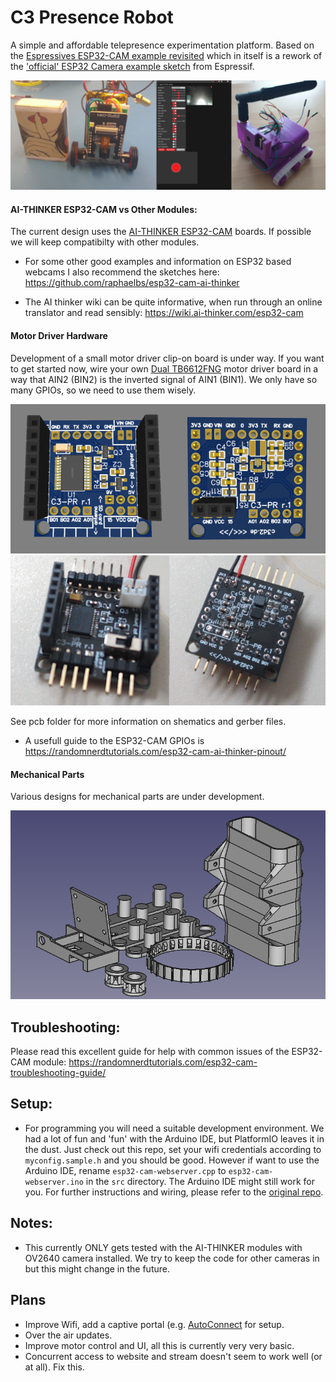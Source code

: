 # C3 Presence Robot
A simple and affordable telepresence experimentation platform. Based on the [Espressives ESP32-CAM example revisited](https://github.com/easytarget/esp32-cam-webserver) which in itself is a rework of the ['official' ESP32 Camera example sketch](https://github.com/espressif/arduino-esp32/tree/master/libraries/ESP32/examples/Camera/CameraWebServer) from Espressif.

![Robots rising](docs/robotrising.png)


#### AI-THINKER ESP32-CAM vs Other Modules:

The current design uses the [AI-THINKER ESP32-CAM](https://github.com/raphaelbs/esp32-cam-ai-thinker/blob/master/assets/ESP32-CAM_Product_Specification.pdf) boards. If possible we will keep compatibilty with other modules. 

* For some other good examples and information on ESP32 based webcams I also recommend the sketches here:
https://github.com/raphaelbs/esp32-cam-ai-thinker

* The AI thinker wiki can be quite informative, when run through an online translator and read sensibly:
https://wiki.ai-thinker.com/esp32-cam

#### Motor Driver Hardware

Development of a small motor driver clip-on board is under way. If you want to get started now, wire your own [Dual TB6612FNG](https://www.sparkfun.com/products/14451) motor driver board in a way that AIN2 (BIN2) is the inverted signal of AIN1 (BIN1). We only have so many GPIOs, so we need to use them wisely.

![board prototype](docs/boardproto.png)
![board prototype](docs/boardproto_real.png)

See pcb folder for more information on shematics and gerber files.

* A usefull guide to the ESP32-CAM GPIOs is https://randomnerdtutorials.com/esp32-cam-ai-thinker-pinout/

#### Mechanical Parts

Various designs for mechanical parts are under development.

![grubby style design](mechanical/grubby/grubby_parts.png)


## Troubleshooting:

Please read this excellent guide for help with common issues of the ESP32-CAM module:
https://randomnerdtutorials.com/esp32-cam-troubleshooting-guide/

## Setup:

* For programming you will need a suitable development environment. We had a lot of fun and 'fun' with the Arduino IDE, but PlatformIO leaves it in the dust. Just check out this repo, set your wifi credentials according to `myconfig.sample.h` and you should be good. However if want to use the Arduino IDE, rename `esp32-cam-webserver.cpp` to `esp32-cam-webserver.ino` in the `src` directory. The Arduino IDE might still work for you. For further instructions and wiring, please refer to the [original repo](https://github.com/easytarget/esp32-cam-webserver).


## Notes: 
* This currently ONLY gets tested with the AI-THINKER modules with OV2640 camera installed. We try to keep the code for other cameras in but this might change in the future.

## Plans
* Improve Wifi, add a captive portal (e.g. [AutoConnect](https://github.com/Hieromon/AutoConnect) for setup.
* Over the air updates.
* Improve motor control and UI, all this is currently very very basic.
* Concurrent access to website and stream doesn't seem to work well (or at all). Fix this.

